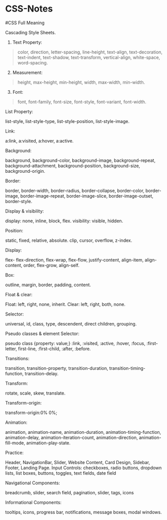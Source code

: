 # CSS-Notes

#CSS Full Meaning

Cascading Style Sheets.


1. Text Property:

>color, direction, letter-spacing, line-height, text-align, text-decoration, text-indent, text-shadow, text-transform, vertical-align, white-space, word-spacing.

2. Measurement:

>height, max-height, min-height, width, max-width, min-width.

3. Font:

>font, font-family, font-size, font-style, font-variant, font-width.

List Property:

list-style, list-style-type, list-style-position, list-style-image.

Link:

a:link, a:visited, a:hover, a:active.

Background:

background, background-color, background-image, background-repeat, background-attachment, background-position, background-size, background-origin.

Border:

border, border-width, border-radius, border-collapse, border-color, border-image, border-image-repeat, border-image-slice, border-image-outset, border-style.

Display & visibility:

display: none, inline, block, flex. visibility: visible, hidden.

Position:

static, fixed, relative, absolute. clip, cursor, overflow, z-index.

Display:

flex- flex-direction, flex-wrap, flex-flow, justify-content, align-item, align-content, order, flex-grow, align-self.

Box:

outline, margin, border, padding, content.

Float & clear:

Float: left, right, none, inherit. Clear: left, right, both, none.

Selector:

universal, id, class, type, descendent, direct children, grouping.

Pseudo classes & element Selector:

pseudo class {property: value;} :link, :visited, :active, :hover, :focus, :first-letter, first-line, :first-child, :after, :before.

Transitions:

transition, transition-property, transition-duration, transition-timing-function, transition-delay.

Transform:

rotate, scale, skew, translate.

Transform-origin:

transform-origin:0% 0%;

Animation:

animation, animation-name, animation-duration, animation-timing-function, animation-delay, animation-iteration-count, animation-direction, animation-fill-mode, animation-play-state.

Practice:

Header, NavigationBar, Slider, Website Content, Card Design, Sidebar, Footer, Landing Page. Input Controls: checkboxes, radio buttons, dropdown lists, list boxes, buttons, toggles, text fields, date field

Navigational Components:

breadcrumb, slider, search field, pagination, slider, tags, icons

Informational Components:

tooltips, icons, progress bar, notifications, message boxes, modal windows.
